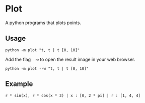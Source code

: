 # Plot

A python programs that plots points.

## Usage

`python -m plot "t, t | t [0, 10]"`

Add the flag `--w` to open the result image in your web browser.

`python -m plot --w "t, t | t [0, 10]"`

## Example

`r * sin(x), r * cos(x * 3) | x : [0, 2 * pi] | r : [1, 4, 4]`